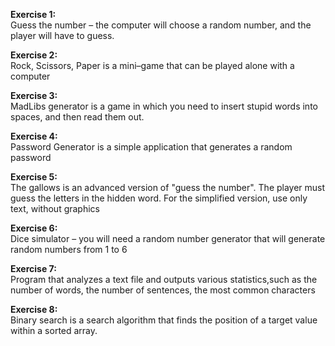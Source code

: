 <b>Exercise 1:</b>
<br>Guess the number – the computer will choose a random number, and the player will have to guess.

<b>Exercise 2:</b>
<br>Rock, Scissors, Paper is a mini–game that can be played alone with a computer

<b>Exercise 3:</b>
<br>MadLibs generator is a game in which you need to insert stupid words into spaces, and then read them out. 

<b>Exercise 4:</b>
<br>Password Generator is a simple application that generates a random password

<b>Exercise 5:</b>
<br>The gallows is an advanced version of "guess the number". The player must guess the letters in the hidden word. For the simplified version, use only text, without graphics

<b>Exercise 6:</b>
<br>Dice simulator – you will need a random number generator that will generate random numbers from 1 to 6

<b>Exercise 7: </b>
<br>Program that analyzes a text file and outputs various statistics,such as the number of words, the number of sentences, the most common characters

<b>Exercise 8: </b>
<br>Binary search is a search algorithm that finds the position of a target value within a sorted array.
